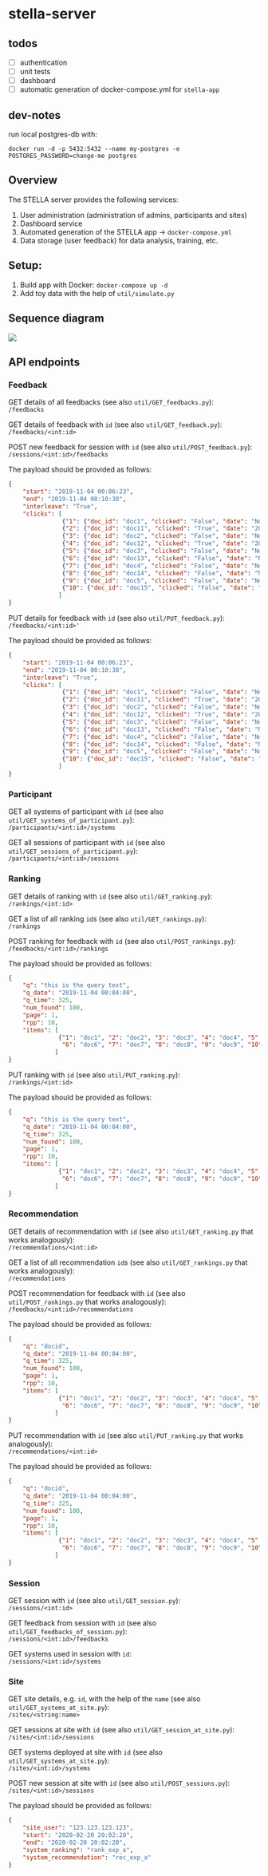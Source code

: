 # stella-server

## todos
- [ ] authentication
- [ ] unit tests
- [ ] dashboard
- [ ] automatic generation of docker-compose.yml for `stella-app`

## dev-notes

run local postgres-db with:  
```
docker run -d -p 5432:5432 --name my-postgres -e POSTGRES_PASSWORD=change-me postgres
```

## Overview

The STELLA server provides the following services:

1. User administration (administration of admins, participants and sites)
2. Dashboard service
3. Automated generation of the STELLA app &rarr; `docker-compose.yml`  
4. Data storage (user feedback) for data analysis, training, etc.

## Setup:
1. Build app with Docker:  `docker-compose up -d`
2. Add toy data with the help of `util/simulate.py`

## Sequence diagram
[![](https://mermaid.ink/img/eyJjb2RlIjoic2VxdWVuY2VEaWFncmFtXG4gICAgc2l0ZSAtPj4gc3RlbGxhX2FwcDogcXVlcnlcbiAgICBzdGVsbGFfYXBwIC0tPj4gc2l0ZTogPGl0ZW1zPlxuICAgIE5vdGUgbGVmdCBvZiBzaXRlOiBsb2dzIHVzZXIgZGF0YSA8YnI-IGFuZCBpbnRlcmFjdGlvbnNcbiAgICBsb29wIGZlZWRiYWNrXG4gICAgICAgIHNpdGUgLT4-IHN0ZWxsYV9hcHA6IHNlbmQgZmVlZGJhY2tcbiAgICAgICAgc3RlbGxhX2FwcCAtPj4gc3RlbGxhX3NlcnZlcjogR0VUIC9zaXRlcy88c3RyaW5nOm5hbWU-XG4gICAgICAgIHN0ZWxsYV9zZXJ2ZXIgLS0-PiBzdGVsbGFfYXBwOiA8c2l0ZV9pZD5cbiAgICAgICAgc3RlbGxhX2FwcCAtPj4gc3RlbGxhX3NlcnZlcjogUE9TVCAvc2l0ZXMvPGludDppZD4vc2Vzc2lvbnNcbiAgICAgICAgc3RlbGxhX3NlcnZlciAtLT4-IHN0ZWxsYV9hcHA6IDxzZXNzaW9uX2lkPlxuICAgICAgICBzdGVsbGFfYXBwIC0-PiBzdGVsbGFfc2VydmVyOiBQT1NUIC9zZXNzaW9ucy88aW50OmlkPi9mZWVkYmFja3NcbiAgICAgICAgc3RlbGxhX3NlcnZlciAtLT4-IHN0ZWxsYV9hcHAgOiA8ZmVlZGJhY2tfaWQ-XG4gICAgICAgIHN0ZWxsYV9hcHAgLT4-IHN0ZWxsYV9zZXJ2ZXIgOiBQT1NUIC9mZWVkYmFja3MvPGludDppZD4vcmFua2luZ3MgKGV4cGVyaW1lbnRhbClcbiAgICAgICAgc3RlbGxhX2FwcCAtPj4gc3RlbGxhX3NlcnZlciA6IFBPU1QgL2ZlZWRiYWNrcy88aW50OmlkPi9yYW5raW5ncyAoYmFzZWxpbmUpXG4gICAgZW5kXG4gICAgcGFydCAtPj4gc3RlbGxhX3NlcnZlciA6IEdFVCAvc2l0ZXMvPGludDppZD4vc2Vzc2lvbnNcbiAgICBzdGVsbGFfc2VydmVyIC0tPj4gcGFydCA6IHNlc3Npb25zIGRldGFpbHNcbiAgICBwYXJ0IC0-PiBzdGVsbGFfc2VydmVyIDogR0VUIC9zZXNzaW9ucy88aW50OmlkPi9mZWVkYmFja3NcbiAgICBzdGVsbGFfc2VydmVyIC0tPj4gcGFydCA6IGZlZWRiYWNrIGlkc1xuICAgIHBhcnQgLT4-IHN0ZWxsYV9zZXJ2ZXIgOiBHRVQgL2ZlZWRiYWNrcy88aW50OmlkPlxuICAgIHN0ZWxsYV9zZXJ2ZXIgLS0-PiBwYXJ0IDogZmVlZGJhY2sgZGV0YWlsc1xuICAgIHBhcnQgLT4-IHN0ZWxsYV9zZXJ2ZXIgOiBHRVQgL3JhbmtpbmdzLzxpbnQ6aWQ-XG4gICAgc3RlbGxhX3NlcnZlciAtLT4-IHBhcnQgOiByYW5raW5nIGRldGFpbHNcbiAgICBOb3RlIHJpZ2h0IG9mIHBhcnQgOiBvcHRpbWl6ZXMgaGVyIDxicj4gYWxnb3JpdGhtIHdpdGggdGhlIDxicj4gaGVscCBvZiBsb2cgZGF0YVxuICAgICIsIm1lcm1haWQiOnsidGhlbWUiOiJkZWZhdWx0In0sInVwZGF0ZUVkaXRvciI6ZmFsc2V9)](https://mermaid-js.github.io/mermaid-live-editor/#/edit/eyJjb2RlIjoic2VxdWVuY2VEaWFncmFtXG4gICAgc2l0ZSAtPj4gc3RlbGxhX2FwcDogcXVlcnlcbiAgICBzdGVsbGFfYXBwIC0tPj4gc2l0ZTogPGl0ZW1zPlxuICAgIE5vdGUgbGVmdCBvZiBzaXRlOiBsb2dzIHVzZXIgZGF0YSA8YnI-IGFuZCBpbnRlcmFjdGlvbnNcbiAgICBsb29wIGZlZWRiYWNrXG4gICAgICAgIHNpdGUgLT4-IHN0ZWxsYV9hcHA6IHNlbmQgZmVlZGJhY2tcbiAgICAgICAgc3RlbGxhX2FwcCAtPj4gc3RlbGxhX3NlcnZlcjogR0VUIC9zaXRlcy88c3RyaW5nOm5hbWU-XG4gICAgICAgIHN0ZWxsYV9zZXJ2ZXIgLS0-PiBzdGVsbGFfYXBwOiA8c2l0ZV9pZD5cbiAgICAgICAgc3RlbGxhX2FwcCAtPj4gc3RlbGxhX3NlcnZlcjogUE9TVCAvc2l0ZXMvPGludDppZD4vc2Vzc2lvbnNcbiAgICAgICAgc3RlbGxhX3NlcnZlciAtLT4-IHN0ZWxsYV9hcHA6IDxzZXNzaW9uX2lkPlxuICAgICAgICBzdGVsbGFfYXBwIC0-PiBzdGVsbGFfc2VydmVyOiBQT1NUIC9zZXNzaW9ucy88aW50OmlkPi9mZWVkYmFja3NcbiAgICAgICAgc3RlbGxhX3NlcnZlciAtLT4-IHN0ZWxsYV9hcHAgOiA8ZmVlZGJhY2tfaWQ-XG4gICAgICAgIHN0ZWxsYV9hcHAgLT4-IHN0ZWxsYV9zZXJ2ZXIgOiBQT1NUIC9mZWVkYmFja3MvPGludDppZD4vcmFua2luZ3MgKGV4cGVyaW1lbnRhbClcbiAgICAgICAgc3RlbGxhX2FwcCAtPj4gc3RlbGxhX3NlcnZlciA6IFBPU1QgL2ZlZWRiYWNrcy88aW50OmlkPi9yYW5raW5ncyAoYmFzZWxpbmUpXG4gICAgZW5kXG4gICAgcGFydCAtPj4gc3RlbGxhX3NlcnZlciA6IEdFVCAvc2l0ZXMvPGludDppZD4vc2Vzc2lvbnNcbiAgICBzdGVsbGFfc2VydmVyIC0tPj4gcGFydCA6IHNlc3Npb25zIGRldGFpbHNcbiAgICBwYXJ0IC0-PiBzdGVsbGFfc2VydmVyIDogR0VUIC9zZXNzaW9ucy88aW50OmlkPi9mZWVkYmFja3NcbiAgICBzdGVsbGFfc2VydmVyIC0tPj4gcGFydCA6IGZlZWRiYWNrIGlkc1xuICAgIHBhcnQgLT4-IHN0ZWxsYV9zZXJ2ZXIgOiBHRVQgL2ZlZWRiYWNrcy88aW50OmlkPlxuICAgIHN0ZWxsYV9zZXJ2ZXIgLS0-PiBwYXJ0IDogZmVlZGJhY2sgZGV0YWlsc1xuICAgIHBhcnQgLT4-IHN0ZWxsYV9zZXJ2ZXIgOiBHRVQgL3JhbmtpbmdzLzxpbnQ6aWQ-XG4gICAgc3RlbGxhX3NlcnZlciAtLT4-IHBhcnQgOiByYW5raW5nIGRldGFpbHNcbiAgICBOb3RlIHJpZ2h0IG9mIHBhcnQgOiBvcHRpbWl6ZXMgaGVyIDxicj4gYWxnb3JpdGhtIHdpdGggdGhlIDxicj4gaGVscCBvZiBsb2cgZGF0YVxuICAgICIsIm1lcm1haWQiOnsidGhlbWUiOiJkZWZhdWx0In0sInVwZGF0ZUVkaXRvciI6ZmFsc2V9)

## API endpoints

### Feedback

GET details of all feedbacks (see also `util/GET_feedbacks.py`):  
`/feedbacks`

GET details of feedback with `id` (see also `util/GET_feedback.py`):  
`/feedbacks/<int:id>`

POST new feedback for session with `id` (see also `util/POST_feedback.py`):  
`/sessions/<int:id>/feedbacks`

The payload should be provided as follows:  

```json
{
    "start": "2019-11-04 00:06:23",
    "end": "2019-11-04 00:10:38",
    "interleave": "True",
    "clicks": [
               {"1": {"doc_id": "doc1", "clicked": "False", "date": "None", "system": "EXP"}},
               {"2": {"doc_id": "doc11", "clicked": "True", "date": "2019-11-04 00:08:15", "system": "BASE"}},
               {"3": {"doc_id": "doc2", "clicked": "False", "date": "None", "system": "EXP"}},
               {"4": {"doc_id": "doc12", "clicked": "True", "date": "2019-11-04 00:06:23", "system": "BASE"}},
               {"5": {"doc_id": "doc3", "clicked": "False", "date": "None", "system": "EXP"}},
               {"6": {"doc_id": "doc13", "clicked": "False", "date": "None", "system": "BASE"}},
               {"7": {"doc_id": "doc4", "clicked": "False", "date": "None", "system": "EXP"}},
               {"8": {"doc_id": "doc14", "clicked": "False", "date": "None", "system": "BASE"}},
               {"9": {"doc_id": "doc5", "clicked": "False", "date": "None", "system": "EXP"}},
               {"10": {"doc_id": "doc15", "clicked": "False", "date": "None", "system": "BASE"}}         
              ]
}
```

PUT details for feedback with `id` (see also `util/PUT_feedback.py`):  
`/feedbacks/<int:id>'`

The payload should be provided as follows:  

```json
{
    "start": "2019-11-04 00:06:23",
    "end": "2019-11-04 00:10:38",
    "interleave": "True",
    "clicks": [
               {"1": {"doc_id": "doc1", "clicked": "False", "date": "None", "system": "EXP"}},
               {"2": {"doc_id": "doc11", "clicked": "True", "date": "2019-11-04 00:08:15", "system": "BASE"}},
               {"3": {"doc_id": "doc2", "clicked": "False", "date": "None", "system": "EXP"}},
               {"4": {"doc_id": "doc12", "clicked": "True", "date": "2019-11-04 00:06:23", "system": "BASE"}},
               {"5": {"doc_id": "doc3", "clicked": "False", "date": "None", "system": "EXP"}},
               {"6": {"doc_id": "doc13", "clicked": "False", "date": "None", "system": "BASE"}},
               {"7": {"doc_id": "doc4", "clicked": "False", "date": "None", "system": "EXP"}},
               {"8": {"doc_id": "doc14", "clicked": "False", "date": "None", "system": "BASE"}},
               {"9": {"doc_id": "doc5", "clicked": "False", "date": "None", "system": "EXP"}},
               {"10": {"doc_id": "doc15", "clicked": "False", "date": "None", "system": "BASE"}}         
              ]
}
```

### Participant

GET all systems of participant with `id` (see also `util/GET_systems_of_participant.py`):  
`/participants/<int:id>/systems`

GET all sessions of participant with `id` (see also `util/GET_sessions_of_participant.py`):  
`/participants/<int:id>/sessions`

### Ranking

GET details of ranking with `id` (see also `util/GET_ranking.py`):  
`/rankings/<int:id>`

GET a list of all ranking `id`s (see also `util/GET_rankings.py`):  
`/rankings`

POST ranking for feedback with `id` (see also `util/POST_rankings.py`):  
`/feedbacks/<int:id>/rankings`

The payload should be provided as follows:  

```json
{
    "q": "this is the query text",
    "q_date": "2019-11-04 00:04:00",
    "q_time": 325,
    "num_found": 100,
    "page": 1,
    "rpp": 10,
    "items": [
              {"1": "doc1", "2": "doc2", "3": "doc3", "4": "doc4", "5": "doc5", 
               "6": "doc6", "7": "doc7", "8": "doc8", "9": "doc9", "10": "doc10"}
             ]
}
```

PUT ranking with `id` (see also `util/PUT_ranking.py`):  
`/rankings/<int:id>`

The payload should be provided as follows:  

```json
{
    "q": "this is the query text",
    "q_date": "2019-11-04 00:04:00",
    "q_time": 325,
    "num_found": 100,
    "page": 1,
    "rpp": 10,
    "items": [
              {"1": "doc1", "2": "doc2", "3": "doc3", "4": "doc4", "5": "doc5", 
               "6": "doc6", "7": "doc7", "8": "doc8", "9": "doc9", "10": "doc10"}
             ]
}
```

### Recommendation

GET details of recommendation with `id` (see also `util/GET_ranking.py` that works analogously):  
`/recommendations/<int:id>`

GET a list of all recommendation `id`s (see also `util/GET_rankings.py` that works analogously):  
`/recommendations`

POST recommendation for feedback with `id` (see also `util/POST_rankings.py` that works analogously):  
`/feedbacks/<int:id>/recommendations`

The payload should be provided as follows:  

```json
{
    "q": "docid",
    "q_date": "2019-11-04 00:04:00",
    "q_time": 325,
    "num_found": 100,
    "page": 1,
    "rpp": 10,
    "items": [
              {"1": "doc1", "2": "doc2", "3": "doc3", "4": "doc4", "5": "doc5", 
               "6": "doc6", "7": "doc7", "8": "doc8", "9": "doc9", "10": "doc10"}
             ]
}
```

PUT recommendation with `id` (see also `util/PUT_ranking.py` that works analogously):  
`/recommendations/<int:id>`

The payload should be provided as follows:  

```json
{
    "q": "docid",
    "q_date": "2019-11-04 00:04:00",
    "q_time": 325,
    "num_found": 100,
    "page": 1,
    "rpp": 10,
    "items": [
              {"1": "doc1", "2": "doc2", "3": "doc3", "4": "doc4", "5": "doc5", 
               "6": "doc6", "7": "doc7", "8": "doc8", "9": "doc9", "10": "doc10"}
             ]
}
```

### Session

GET session with `id` (see also `util/GET_session.py`):  
`/sessions/<int:id>`

GET feedback from session with `id` (see also `util/GET_feedbacks_of_session.py`):  
`/sessions/<int:id>/feedbacks` 

GET systems used in session with `id`:  
`/sessions/<int:id>/systems`

### Site

GET site details, e.g. `id`, with the help of the `name` (see also `util/GET_systems_at_site.py`):  
`/sites/<string:name>`

GET sessions at site with `id` (see also `util/GET_session_at_site.py`):  
`/sites/<int:id>/sessions`

GET systems deployed at site with `id` (see also `util/GET_systems_at_site.py`):  
`/sites/<int:id>/systems`

POST new session at site with `id` (see also `util/POST_sessions.py`):  
`/sites/<int:id>/sessions`

The payload should be provided as follows:  

```json
{
    "site_user": "123.123.123.123",
    "start": "2020-02-20 20:02:20",
    "end": "2020-02-20 20:02:20",
    "system_ranking": "rank_exp_a",
    "system_recommendation": "rec_exp_a"
}
```